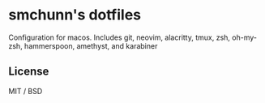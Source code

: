 # smchunn's dotfiles

Configuration for macos.  Includes git, neovim, alacritty, tmux, zsh, oh-my-zsh, hammerspoon, amethyst, and karabiner

## License

MIT / BSD
